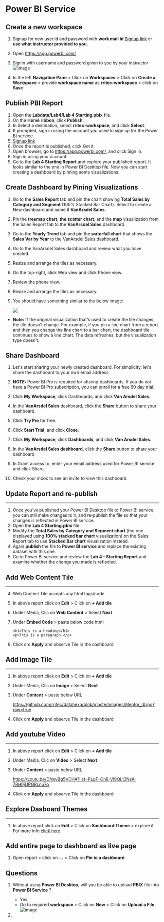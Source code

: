 
# Power BI Service

## Create a new workspace

1. Signup for new user id and password with **work mail id** [Signup link](https://signup.microsoft.com/signup?sku=a403ebcc-fae0-4ca2-8c8c-7a907fd6c235&email=&ru=https%3A%2F%2Fapp.powerbi.com%3Fpbi_source%3Dweb_nolicense_redirect%26redirectedFromSignup%3D1%26noSignUpCheck%3D1) or **use what instructor provided to you**.
2. Open https://app.powerbi.com/
3. Signin with username and password given to you by your instructor
    ![image](https://user-images.githubusercontent.com/20516321/112792985-1658d200-9082-11eb-9f74-63b862b27d24.png)

4. In the left **Navigation Pane** > Click on **Workspaces** > Click on **Create a Workspace** > provide **workspace name** as **rritec-workspace** > click on **Save**

## Publish PBI Report

1. Open the **Labdata/Lab4/Lab 4 Starting.pbix** file.
1. On the **Home ribbon**, click **Publish**.
1. In Select a destination, select **rritec-workspace**, and click **Select**.
1. If prompted, sign in using the account you used to sign up for the Power BI service.
1. [Signup link](https://signup.microsoft.com/signup?sku=a403ebcc-fae0-4ca2-8c8c-7a907fd6c235&email=&ru=https%3A%2F%2Fapp.powerbi.com%3Fpbi_source%3Dweb_nolicense_redirect%26redirectedFromSignup%3D1%26noSignUpCheck%3D1)
1. Once the report is published, click Got it.
1. Open browser, go to https://app.powerbi.com/, and click Sign in.
1. Sign in using your account.
1. Go to the **Lab 4 Starting Report** and explore your published report. It looks similar to the one in Power BI Desktop file. Now you can start creating a dashboard by pinning some visualizations.
## Create Dashboard by Pining Visualizations
1. Go to the **Sales Report** tab and pin the chart showing **Total Sales by Category and Segment** (100% Stacked Bar Chart). Select to create a New dashboard and name it **VanArsdel Sales**.
1. Pin the **treemap chart**, **the scatter chart**, and the **map** visualization from the Sales Report tab to the **VanArsdel Sales** dashboard.
1. Go to the **Yearly Trend** tab and pin the **waterfall chart** that shows the **Sales Var by Year** to the VanArsdel Sales dashboard.
1. Go to the VanArsdel Sales dashboard and review what you have created.
1. Resize and arrange the tiles as necessary.
1. On the top-right, click Web view and click Phone view.
1. Review the phone view.
1. Resize and arrange the tiles as necessary.
1. You should have something similar to the below image:

    ![](https://github.com/rritec/powerbi/blob/master/images/PBI_0048.png?raw=true)
    
- **Note:** If the original visualization that's used to create the tile changes, the tile doesn't change. For example, if you pin a line chart from a report and then you change the line chart to a bar chart, the dashboard tile continues to show a line chart. The data refreshes, but the visualization type doesn't.

## Share Dashboard

1. Let's start sharing your newly created dashboard. For simplicity, let's share the dashboard to your own email address.

1. **NOTE:** Power BI Pro is required for sharing dashboards. If you do not have a Power BI Pro subscription, you can enroll for a free 60 day trial.

1. Click **My Workspace**, click Dashboards, and click **Van Arsdel Sales**.
1. In the **VanArsdel Sales** dashboard, click the **Share** button to share your dashboard.
1. Click **Try Pro** for free.
1. Click **Start Trial**, and click **Close**.
1. Click **My Workspace**, click **Dashboards**, and click **Van Arsdel Sales**.
1. In the **VanArsdel Sales dashboard**, click the **Share** button to share your dashboard.
1. In Grant access to, enter your email address used for Power BI service and click Share.
1. Check your inbox to see an invite to view this dashboard.

## Update Report and re-publish
----
1. Once you've published your Power BI Desktop file to Power BI service, you can still make changes to it, and re-publish the file so that your changes is reflected in Power BI service.
1. Open the **Lab 4 Starting.pbix** file.
1. Modify the **Total Sales by Category and Segment chart** (the one displayed using **100% stacked bar chart** visualization) on the Sales Report tab to use **Stacked Bar chart** visualization instead.
1. Again **publish** the file to **Power BI service** and replace the existing dataset with this one.
1. Go to Power BI service and review the **Lab 4 - Starting Report** and examine whether the change you made is reflected.

## Add Web Content Tile
----
4. Web Content Tile accepts any html tags/code
5. In above report click on **Edit** > Click on **+ Add tile**
6. Under Media, Clic on **Web Content**  > Select **Next** 
7. Under **Embed Code** > paste below code html

    ```
    <h1>This is a heading</h1>
    <p>This is a paragraph.</p>
    ```

1. Click om **Apply** and observe Tile in the dashboard

## Add Image Tile
-----

1. In above report click on **Edit** > Click on **+ Add tile**
1. Under Media, Clic on **Image**  > Select **Next** 
1. Under **Content** > paste below URL

    https://github.com/rritec/datahexa/blob/master/images/Mentor_dl.jpg?raw=true

1. Click om **Apply** and observe Tile in the dashboard    

## Add youtube Video
----

1. In above report click on **Edit** > Click on **+ Add tile**
1. Under Media, Clic on **Video**  > Select **Next** 
1. Under **Content** > paste below URL

    https://youtu.be/DNovBg5VCHA?list=PLpF-Cn8-Vi9QLt3NsK-7RH0jUPGRLnu7o

1. Click om **Apply** and observe Tile in the dashboard    

## Explore Dasboard Themes
----

1. In above report click on **Edit** > Click on **Sashboard Theme** > explore it
For more info [click here](https://docs.microsoft.com/en-us/power-bi/create-reports/desktop-report-themes)
  
## Add entire page to dashboard as live page
1. Open report > click on **...** > Click on **Pin to a dashboard**


## Questions
1. Without using **Power BI Desktop**, will you be able to upload **PBIX** file into **Power BI Service** ?
    - Yes. 
    - Go to required **workspace** > Click on **New** > Click on **Upload a File**
        ![image](https://user-images.githubusercontent.com/20516321/114537204-8e70eb80-9c6f-11eb-9c72-a4f0d0b68c5c.png)

2. 

  

